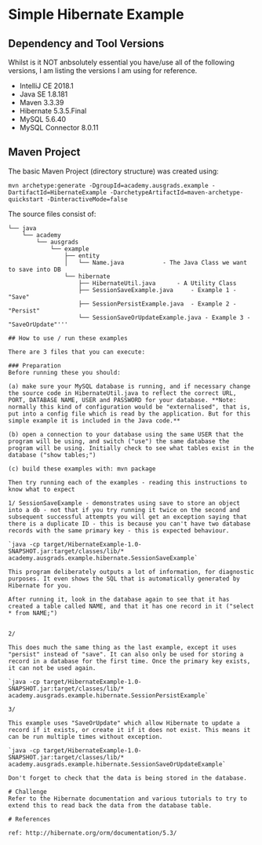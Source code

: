 # Simple Hibernate Example

## Dependency and Tool Versions
Whilst is it NOT anbsolutely essential you have/use all of the following versions,
I am listing the versions I am using for reference.

* IntelliJ CE 2018.1
* Java SE 1.8.181
* Maven 3.3.39
* Hibernate 5.3.5.Final
* MySQL 5.6.40
* MySQL Connector 8.0.11

## Maven Project
The basic Maven Project (directory structure) was created using:

`mvn archetype:generate -DgroupId=academy.ausgrads.example -DartifactId=HibernateExample -DarchetypeArtifactId=maven-archetype-quickstart -DinteractiveMode=false`

The source files consist of:
```.
└── java
    └── academy
        └── ausgrads
            └── example
                ├── entity
                │   └── Name.java			- The Java Class we want to save into DB
                └── hibernate
                    ├── HibernateUtil.java		- A Utility Class 
                    ├── SessionSaveExample.java		- Example 1 - "Save"
                    ├── SessionPersistExample.java	- Example 2 - "Persist"
                    └── SessionSaveOrUpdateExample.java - Example 3 - "SaveOrUpdate"'''

## How to use / run these examples

There are 3 files that you can execute:

### Preparation
Before running these you should:

(a) make sure your MySQL database is running, and if necessary change the source code in HibernateUtil.java to reflect the correct URL, PORT, DATABASE NAME, USER and PASSWORD for your database. **Note: normally this kind of configuration would be "externalised", that is, put into a config file which is read by the application. But for this simple example it is included in the Java code.**

(b) open a connection to your database using the same USER that the program will be using, and switch ("use") the same database the program will be using. Initially check to see what tables exist in the database ("show tables;")

(c) build these examples with: mvn package

Then try running each of the examples - reading this instructions to know what to expect

1/ SessionSaveExample - demonstrates using save to store an object into a db - not that if you try running it twice on the second and subsequent successful attempts you will get an exception saying that there is a duplicate ID - this is because you can't have two database records with the same primary key - this is expected behaviour.

`java -cp target/HibernateExample-1.0-SNAPSHOT.jar:target/classes/lib/* academy.ausgrads.example.hibernate.SessionSaveExample`

This program deliberately outputs a lot of information, for diagnostic purposes. It even shows the SQL that is automatically generated by Hibernate for you.

After running it, look in the database again to see that it has created a table called NAME, and that it has one record in it ("select * from NAME;")


2/

This does much the same thing as the last example, except it uses "persist" instead of "save". It can also only be used for storing a record in a database for the first time. Once the primary key exists, it can not be used again.

`java -cp target/HibernateExample-1.0-SNAPSHOT.jar:target/classes/lib/* academy.ausgrads.example.hibernate.SessionPersistExample`

3/

This example uses "SaveOrUpdate" which allow Hibernate to update a record if it exists, or create it if it does not exist. This means it can be run multiple times without exception.

`java -cp target/HibernateExample-1.0-SNAPSHOT.jar:target/classes/lib/* academy.ausgrads.example.hibernate.SessionSaveOrUpdateExample`

Don't forget to check that the data is being stored in the database.

# Challenge
Refer to the Hibernate documentation and various tutorials to try to extend this to read back the data from the database table.

# References

ref: http://hibernate.org/orm/documentation/5.3/
